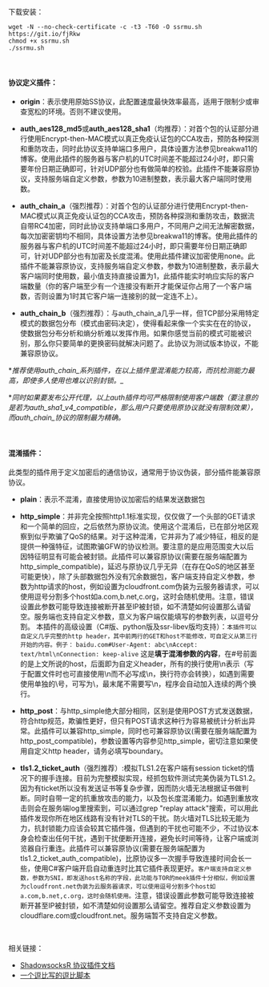 下载安装：

```shell
wget -N --no-check-certificate -c -t3 -T60 -O ssrmu.sh https://git.io/fjRkw
chmod +x ssrmu.sh
./ssrmu.sh
```

&nbsp;

#### 协议定义插件：

- **origin**：表示使用原始SS协议，此配置速度最快效率最高，适用于限制少或审查宽松的环境。否则不建议使用。

- **auth_aes128_md5**或**auth_aes128_sha1**（均推荐）：对首个包的认证部分进行使用Encrypt-then-MAC模式以真正免疫认证包的CCA攻击，预防各种探测和重防攻击，同时此协议支持单端口多用户，具体设置方法参见breakwa11的博客。使用此插件的服务器与客户机的UTC时间差不能超过24小时，即只需要年份日期正确即可，针对UDP部分也有做简单的校验。此插件不能兼容原协议，支持服务端自定义参数，参数为10进制整数，表示最大客户端同时使用数。

- **auth_chain_a**（强烈推荐）：对首个包的认证部分进行使用Encrypt-then-MAC模式以真正免疫认证包的CCA攻击，预防各种探测和重防攻击，数据流自带RC4加密，同时此协议支持单端口多用户，不同用户之间无法解密数据，每次加密密钥均不相同，具体设置方法参见breakwa11的博客。使用此插件的服务器与客户机的UTC时间差不能超过24小时，即只需要年份日期正确即可，针对UDP部分也有加密及长度混淆。使用此插件建议加密使用none。此插件不能兼容原协议，支持服务端自定义参数，参数为10进制整数，表示最大客户端同时使用数，最小值支持直接设置为1，此插件能实时响应实际的客户端数量（你的客户端至少有一个连接没有断开才能保证你占用了一个客户端数，否则设置为1时其它客户端一连接别的就一定连不上）。

- **auth_chain_b**（强烈推荐）：与auth_chain_a几乎一样，但TCP部分采用特定模式的数据包分布（模式由密码决定），使得看起来像一个实实在在的协议，使数据包分布分析和熵分析难以发挥作用。如果你感觉当前的模式可能被识别，那么你只要简单的更换密码就解决问题了。此协议为测试版本协议，不能兼容原协议。

**推荐使用auth_chain_*系列插件，在以上插件里混淆能力较高，而抗检测能力最高，即使多人使用也难以识别封锁。_**

**同时如果要发布公开代理，以上auth插件均可严格限制使用客户端数（要注意的是若为auth_sha1_v4_compatible，那么用户只要使用原协议就没有限制效果），而auth_chain_*协议的限制最为精确。**

&nbsp;

#### 混淆插件：

​    此类型的插件用于定义加密后的通信协议，通常用于协议伪装，部分插件能兼容原协议。

- **plain**：表示不混淆，直接使用协议加密后的结果发送数据包
- **http_simple**：并非完全按照http1.1标准实现，仅仅做了一个头部的GET请求和一个简单的回应，之后依然为原协议流。使用这个混淆后，已在部分地区观察到似乎欺骗了QoS的结果。对于这种混淆，它并非为了减少特征，相反的是提供一种强特征，试图欺骗GFW的协议检测。要注意的是应用范围变大以后因特征明显有可能会被封锁。此插件可以兼容原协议(需要在服务端配置为http_simple_compatible)，延迟与原协议几乎无异（在存在QoS的地区甚至可能更快），除了头部数据包外没有冗余数据包，客户端支持自定义参数，参数为http请求的host，例如设置为cloudfront.com伪装为云服务器请求，可以使用逗号分割多个host如a.com,b.net,c.org，这时会随机使用。注意，错误设置此参数可能导致连接被断开甚至IP被封锁，如不清楚如何设置那么请留空。服务端也支持自定义参数，意义为客户端仅能填写的参数列表，以逗号分割。
  本插件的高级设置（C#版、python版及ssr-libev版均支持）：`本插件可以自定义几乎完整的http header，其中前两行的GET和host不能修改，可自定义从第三行开始的内容。例子：`
  `baidu.com#User-Agent: abc\nAccept: text/html\nConnection: keep-alive`
  这是**填于混淆参数的内容**，在#号前面的是上文所说的host，后面即为自定义header，所有的换行使用\n表示（写于配置文件时也可直接使用\n而不必写成\n，换行符亦会转换），如遇到需要使用单独的\号，可写为\\，最末尾不需要写\n，程序会自动加入连续的两个换行。

- **http_post**：与http_simple绝大部分相同，区别是使用POST方式发送数据，符合http规范，欺骗性更好，但只有POST请求这种行为容易被统计分析出异常。此插件可以兼容http_simple，同时也可兼容原协议(需要在服务端配置为http_post_compatible)，参数设置等内容参见http_simple，密切注意如果使用自定义http header，请务必填写boundary。
- **tls1.2_ticket_auth**（强烈推荐）:模拟TLS1.2在客户端有session ticket的情况下的握手连接。目前为完整模拟实现，经抓包软件测试完美伪装为TLS1.2。因为有ticket所以没有发送证书等复杂步骤，因而防火墙无法根据证书做判断。同时自带一定的抗重放攻击的能力，以及包长度混淆能力。如遇到重放攻击则会在服务端log里搜索到，可以通过grep "replay attack"搜索，可以用此插件发现你所在地区线路有没有针对TLS的干扰。防火墙对TLS比较无能为力，抗封锁能力应该会较其它插件强，但遇到的干扰也可能不少，不过协议本身会检查出任何干扰，遇到干扰便断开连接，避免长时间等待，让客户端或浏览器自行重连。此插件可以兼容原协议(需要在服务端配置为tls1.2_ticket_auth_compatible)，比原协议多一次握手导致连接时间会长一些，使用C#客户端开启自动重连时比其它插件表现更好。`客户端支持自定义参数，参数为SNI，即发送host名称的字段，此功能与TOR的meek插件十分相似，例如设置为cloudfront.net伪装为云服务器请求，可以使用逗号分割多个host如a.com,b.net,c.org，这时会随机使用。`注意，错误设置此参数可能导致连接被断开甚至IP被封锁，如不清楚如何设置那么请留空。推荐自定义参数设置为cloudflare.com或cloudfront.net。服务端暂不支持自定义参数。

&nbsp;

相关链接：

- [ShadowsocksR 协议插件文档](https://github.com/shadowsocksr-rm/shadowsocks-rss/blob/master/ssr.md) 
- [一个逗比写的逗比脚本](https://github.com/ToyoDAdoubiBackup/doubi)

   